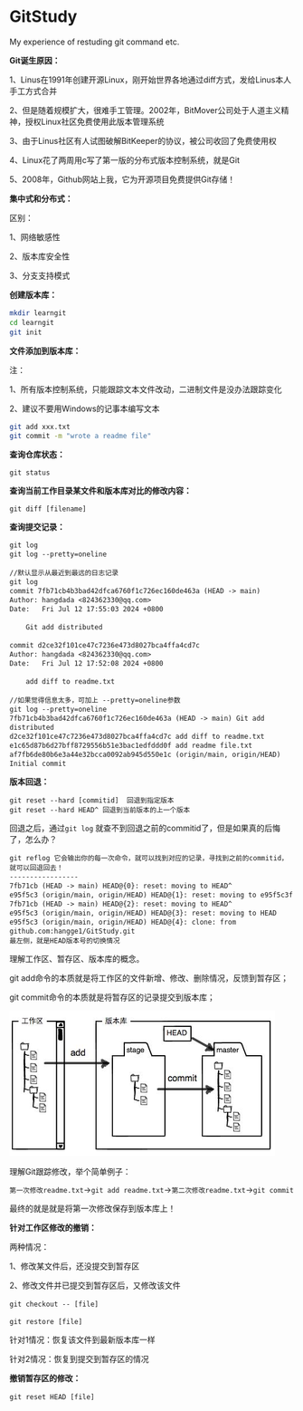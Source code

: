 # GitStudy
My experience of restuding git command etc.



**Git诞生原因：**

1、Linus在1991年创建开源Linux，刚开始世界各地通过diff方式，发给Linus本人手工方式合并

2、但是随着规模扩大，很难手工管理。2002年，BitMover公司处于人道主义精神，授权Linux社区免费使用此版本管理系统

3、由于Linus社区有人试图破解BitKeeper的协议，被公司收回了免费使用权

4、Linux花了两周用c写了第一版的分布式版本控制系统，就是Git

5、2008年，Github网站上我，它为开源项目免费提供Git存储！



**集中式和分布式：**

区别：

1、网络敏感性

2、版本库安全性

3、分支支持模式



**创建版本库：**

```bash
mkdir learngit
cd learngit
git init
```

**文件添加到版本库：**

注：

1、所有版本控制系统，只能跟踪文本文件改动，二进制文件是没办法跟踪变化

2、建议不要用Windows的记事本编写文本

```bash
git add xxx.txt
git commit -m "wrote a readme file"
```



**查询仓库状态：**

```
git status
```



**查询当前工作目录某文件和版本库对比的修改内容：**

```
git diff [filename]
```



**查询提交记录：**

```
git log
git log --pretty=oneline

//默认显示从最近到最远的日志记录
git log
commit 7fb71cb4b3bad42dfca6760f1c726ec160de463a (HEAD -> main)
Author: hangdada <824362330@qq.com>
Date:   Fri Jul 12 17:55:03 2024 +0800

    Git add distributed

commit d2ce32f101ce47c7236e473d8027bca4ffa4cd7c
Author: hangdada <824362330@qq.com>
Date:   Fri Jul 12 17:52:08 2024 +0800

    add diff to readme.txt

//如果觉得信息太多，可加上 --pretty=oneline参数
git log --pretty=oneline
7fb71cb4b3bad42dfca6760f1c726ec160de463a (HEAD -> main) Git add distributed
d2ce32f101ce47c7236e473d8027bca4ffa4cd7c add diff to readme.txt
e1c65d87b6d27bff8729556b51e3bac1edfddd0f add readme file.txt
af7fb6de80b6e3a44e32bcca0092ab945d550e1c (origin/main, origin/HEAD) Initial commit
```



**版本回退：**

```
git reset --hard [commitid]  回退到指定版本
git reset --hard HEAD^ 回退到当前版本的上一个版本
```

回退之后，通过`git log` 就查不到回退之前的commitid了，但是如果真的后悔了，怎么办？

```
git reflog 它会输出你的每一次命令，就可以找到对应的记录，寻找到之前的commitid，就可以回退回去！
-----------------
7fb71cb (HEAD -> main) HEAD@{0}: reset: moving to HEAD^
e95f5c3 (origin/main, origin/HEAD) HEAD@{1}: reset: moving to e95f5c3f
7fb71cb (HEAD -> main) HEAD@{2}: reset: moving to HEAD^
e95f5c3 (origin/main, origin/HEAD) HEAD@{3}: reset: moving to HEAD
e95f5c3 (origin/main, origin/HEAD) HEAD@{4}: clone: from github.com:hangge1/GitStudy.git
最左侧，就是HEAD版本号的切换情况
```





理解工作区、暂存区、版本库的概念。

git add命令的本质就是将工作区的文件新增、修改、删除情况，反馈到暂存区；

git commit命令的本质就是将暂存区的记录提交到版本库；

![image-20240713172457072](./README.assets/image-20240713172457072.png)







理解Git跟踪修改，举个简单例子：

`第一次修改readme.txt`->`git add readme.txt`->`第二次修改readme.txt`->`git commit`

最终的就是就是将第一次修改保存到版本库上！





**针对工作区修改的撤销：**

两种情况：

1、修改某文件后，还没提交到暂存区

2、修改文件并已提交到暂存区后，又修改该文件



`git checkout -- [file]`

`git restore [file]`

针对1情况：恢复该文件到最新版本库一样

针对2情况：恢复到提交到暂存区的情况





**撤销暂存区的修改：**

`git reset HEAD [file]`



















































